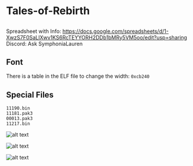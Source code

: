 # Tales-of-Rebirth

##
Spreadsheet with Info: https://docs.google.com/spreadsheets/d/1-XwzS7F0SaLlXwv1KS6RcTEYYORH2DDb1bMRy5VM5oo/edit?usp=sharing  
Discord: Ask SymphoniaLauren

## Font
There is a table in the ELF file to change the width: `0xcb240`

## Special Files
`11190.bin`  
`11181.pak3`  
`00013.pak3`  
`11217.bin`  

![alt text](https://github.com/SymphoniaLauren/Tales-of-Rebirth/assets_archives/readme/tor_base.png?raw=true)  

![alt text](https://github.com/SymphoniaLauren/Tales-of-Rebirth/assets_archives/readme/pak1.png?raw=true)  

![alt text](https://github.com/SymphoniaLauren/Tales-of-Rebirth/assets_archives/readme/scpk.png?raw=true)  
